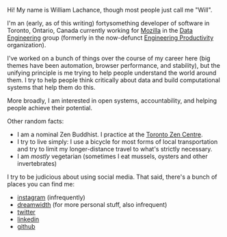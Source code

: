 Hi! My name is William Lachance, though most people just call me "Will".

I'm an (early, as of this writing) fortysomething developer of software in
Toronto, Ontario, Canada currently working for [Mozilla] in the [Data Engineering]
group (formerly in the now-defunct [Engineering Productivity] organization).

I've worked on a bunch of things over the course of my career here (big themes
have been automation, browser performance, and stability), but the unifying principle
is me trying to help people understand the world around them. I try to help people
think critically about data and build computational systems that help them do this.

More broadly, I am interested in open systems, accountability, and helping people
achieve their potential.

Other random facts:

- I am a nominal Zen Buddhist. I practice at the [Toronto Zen Centre].
- I try to live simply: I use a bicycle for most forms of local transportation and try
  to limit my longer-distance travel to what's strictly necessary.
- I am _mostly_ vegetarian (sometimes I eat mussels, oysters and other invertebrates)

I try to be judicious about using social media. That said, there's a bunch of places you can find me:

- [instagram] (infrequently)
- [dreamwidth] (for more personal stuff, also infrequent)
- [twitter]
- [linkedin]
- [github]

[mozilla]: https://mozilla.org
[data engineering]: https://wiki.mozilla.org/Data
[engineering productivity]: https://wiki.mozilla.org/EngineeringProductivity
[toronto zen centre]: https://torontozen.org/
[instagram]: https://instagram.com/wlach
[dreamwidth]: https://wlach.dreamwidth.org
[github]: https://github.com/wlach
[linkedin]: https://www.linkedin.com/in/wrlach/
[twitter]: https://twitter.com/wrlach
